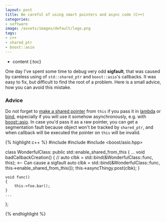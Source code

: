 ```yaml
---
layout: post
title: Be careful of using smart pointers and async code (C++)
categories:
- software
image: /assets/images/default/logo.png
tags:
- c++
- shared_ptr
- boost::asio
---
```


* content
{:toc}

One day I've spent some time to debug very odd **sigfault**, that was caused by careless using of `std::shared_ptr` and `boost::asio`'s callbacks. It was easy to fix, but difficult to find the root of a problem. Here is a small advice, how you can avoid this mistake.


### Advice

Do not forget to [make a shared pointer](https://en.cppreference.com/w/cpp/memory/enable_shared_from_this) from `this` if you pass it in [lambda](https://en.cppreference.com/w/cpp/language/lambda) or [bind](https://en.cppreference.com/w/cpp/utility/functional/bind), especially if you will use it somehow asynchronously, e.g. with [boost::asio](https://www.boost.org/doc/libs/1_69_0/doc/html/boost_asio.html). In case you'd pass it as a raw pointer, you can get a segmentation fault because object won't be tracked by `shared_ptr`, and when callback will be executed the pointer on `this` will be invalid.

{% highlight c++ %}
#include <functional>
#include <memory>
#include <boost/asio.hpp>

class WonderfulClass: public std::enable_shared_from_this<WonderfulClass>
{
    ...
    void badCallbackCreation()
    {
        // auto clbk = std::bind(&WonderfulClass::func, this); <-- Can cause a sigfault
        auto clbk = std::bind(&WonderfulClass::func,
                              this->enable_shared_from_this());
        this->asyncThingy.post(clbk);
    }

    void func()
    {
        this->foo.bar();
    }
    ...
};

{% endhighlight %}
